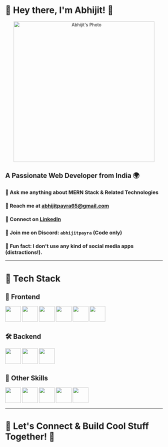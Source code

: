 # 🚀 Hey there, I'm Abhijit! 👋

<p align="center">
  <img src="https://github.com/user-attachments/assets/a30b00e1-540d-41e6-8762-eac09dcb3c78" alt="Abhijit's Photo" width="450"/>
</p>

## A Passionate Web Developer from India 🌍  
### 🔹 Ask me anything about **MERN Stack & Related Technologies**  
### 📩 Reach me at **[abhijitpayra65@gmail.com](mailto:abhijitpayra65@gmail.com)**  
### 📌 Connect on **[LinkedIn](https://www.linkedin.com/in/abhijit-payra/)**  
### 💬 Join me on **Discord: `abhijitpayra` (Code only)**  
### 🎯 **Fun fact:** I don't use any kind of social media apps (distractions!).

---

# 🚀 Tech Stack

## 🎨 Frontend
<p align="left">  
  <img src="https://img.shields.io/badge/HTML5-E34F26?style=for-the-badge&logo=html5&logoColor=white" height="50" />
  <img src="https://img.shields.io/badge/CSS3-1572B6?style=for-the-badge&logo=css3&logoColor=white" height="50" />
  <img src="https://img.shields.io/badge/JavaScript-F7DF1E?style=for-the-badge&logo=javascript&logoColor=black" height="50" />
  <img src="https://img.shields.io/badge/React-61DAFB?style=for-the-badge&logo=react&logoColor=black" height="50" />
  <img src="https://img.shields.io/badge/Bootstrap-7952B3?style=for-the-badge&logo=bootstrap&logoColor=white" height="50" />
  <img src="https://img.shields.io/badge/Tailwind_CSS-38B2AC?style=for-the-badge&logo=tailwind-css&logoColor=white" height="50" />
</p>

## 🛠 Backend
<p align="left">  
  <img src="https://img.shields.io/badge/Node.js-339933?style=for-the-badge&logo=node.js&logoColor=white" height="50" />
  <img src="https://img.shields.io/badge/Express.js-000000?style=for-the-badge&logo=express&logoColor=white" height="50" />
  <img src="https://img.shields.io/badge/MongoDB-4EA94B?style=for-the-badge&logo=mongodb&logoColor=white" height="50" />
</p>

## 🔧 Other Skills
<p align="left">  
  <img src="https://img.shields.io/badge/Git-F05032?style=for-the-badge&logo=git&logoColor=white" height="50" />
  <img src="https://img.shields.io/badge/Postman-FF6C37?style=for-the-badge&logo=postman&logoColor=white" height="50" />
  <img src="https://img.shields.io/badge/Figma-F24E1E?style=for-the-badge&logo=figma&logoColor=white" height="50" />
  <img src="https://img.shields.io/badge/C-00599C?style=for-the-badge&logo=c&logoColor=white" height="50" />
  <img src="https://img.shields.io/badge/Python-3776AB?style=for-the-badge&logo=python&logoColor=white" height="50" />
</p>

---

# 🚀 Let's Connect & Build Cool Stuff Together! 🤝  
